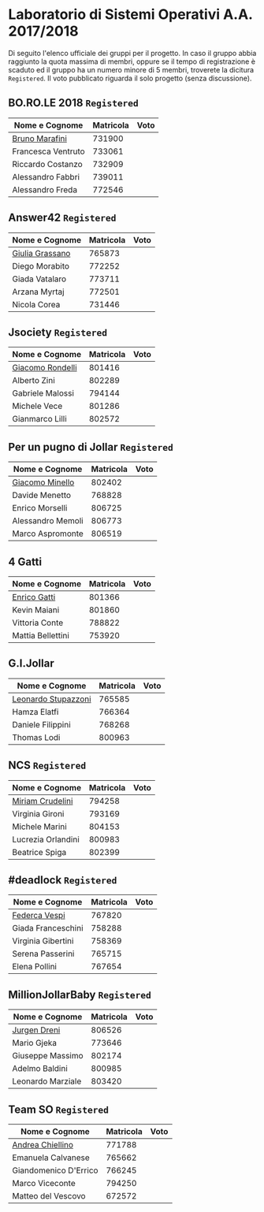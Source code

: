 # Laboratorio di Sistemi Operativi A.A. 2017/2018

Di seguito l'elenco ufficiale dei gruppi per il progetto. In caso il gruppo abbia raggiunto la quota massima di membri, oppure se il tempo di registrazione è scaduto ed il gruppo ha un numero minore di 5 membri, troverete la dicitura `Registered`. Il voto pubblicato riguarda il solo progetto (senza discussione). 

## BO.RO.LE 2018 `Registered`
|  Nome e Cognome | Matricola  | Voto |
|---|---|---|
|  [Bruno Marafini](mailto:bruno.marafini@studio.unibo.it) |  731900 | |
| Francesca Ventruto | 733061 | |
| Riccardo Costanzo | 732909 | |
| Alessandro Fabbri | 739011 | |
| Alessandro Freda | 772546 | |

## Answer42 `Registered`
|  Nome e Cognome | Matricola  | Voto |
|---|---|---|
|  [Giulia Grassano](mailto:giulia.grassano@studio.unibo.it) |  765873 |  |
| Diego Morabito | 772252 | |
| Giada Vatalaro | 773711 | |
| Arzana Myrtaj | 772501 | |
| Nicola Corea | 731446 | |

## Jsociety `Registered`
|  Nome e Cognome | Matricola  | Voto |
|---|---|---|
|  [Giacomo Rondelli](mailto:giacomo.rondelli2@studio.unibo.it) |  801416 |  |
| Alberto Zini | 802289 |
| Gabriele Malossi | 794144 |
| Michele Vece | 801286 |
| Gianmarco Lilli | 802572 |

## Per un pugno di Jollar `Registered`
|  Nome e Cognome | Matricola  | Voto |
|---|---|---|
|  [Giacomo Minello](mailto:mailto:giacomo.minello@studio.unibo.it) |  802402 | | 
| Davide Menetto | 768828 | |
| Enrico Morselli | 806725 | |
| Alessandro Memoli | 806773 | |
| Marco Aspromonte | 806519 | |

## 4 Gatti
|  Nome e Cognome | Matricola  | Voto |
|---|---|---|
|  [Enrico Gatti](mailto:enrico.gatti4@studio.unibo.it) |  801366 | |
| Kevin Maiani | 801860 | |
| Vittoria Conte | 788822 | |
| Mattia Bellettini | 753920 | |

## G.I.Jollar
|  Nome e Cognome | Matricola  | Voto |
|---|---|---|
|  [Leonardo Stupazzoni](mailto:leonardo.stupazzoni@studio.unibo.it) |  765585 | |
| Hamza Elatfi | 766364 | |
| Daniele Filippini | 768268 | |
| Thomas Lodi | 800963 | |

## NCS `Registered`
|  Nome e Cognome | Matricola  | Voto |
|---|---|---|
|  [Miriam Crudelini](mailto:miriam.crudelini@studio.unibo.it) |  794258 | |
| Virginia Gironi | 793169 | |
| Michele Marini | 804153 | |
| Lucrezia Orlandini | 800983 | |
| Beatrice Spiga | 802399 | |

## #deadlock `Registered`
|  Nome e Cognome | Matricola  | Voto |
|---|---|---|
|  [Federca Vespi](mailto:federica.vespi@studio.unibo.it) |  767820 | |
| Giada Franceschini | 758288 | |
| Virginia Gibertini | 758369 | |
| Serena Passerini | 765715 | |
| Elena Pollini | 767654 | |

## MillionJollarBaby `Registered`
|  Nome e Cognome | Matricola  | Voto |
|---|---|---|
|  [Jurgen Dreni](mailto:jurgen.dreni@studio.unibo.it) |  806526 | |
| Mario Gjeka | 773646 | |
| Giuseppe Massimo | 802174 | |
| Adelmo Baldini | 800985 | |
| Leonardo Marziale | 803420 | |

## Team  SO `Registered`
|  Nome e Cognome | Matricola  | Voto |
|---|---|---|
|[Andrea Chiellino](mailto:andrea.chiellino@studio.unibo.it) | 771788| |
|Emanuela Calvanese| 765662| |
|Giandomenico D'Errico| 766245| |
|Marco Viceconte| 794250| |
|Matteo del Vescovo| 672572| |
